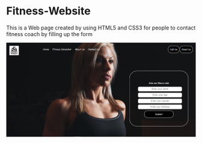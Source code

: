 # Fitness-Website
This is a Web page created by using HTML5 and CSS3 for people to contact fitness coach by filling up the form





![Alt text](https://github.com/Sohannanda/Fitness-Website/blob/main/web%20img.PNG)
